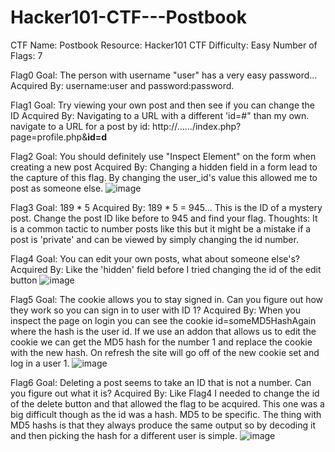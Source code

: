 # Hacker101-CTF---Postbook

CTF Name: Postbook
Resource: Hacker101 CTF
Difficulty: Easy
Number of Flags: 7

Flag0
Goal: The person with username "user" has a very easy password...
Acquired By: username:user and password:password.

Flag1
Goal: Try viewing your own post and then see if you can change the ID
Acquired By: Navigating to a URL with a different 'id=#" than my own. navigate to a URL for a post by id: http://....../index.php?page=profile.php&**id=d**

Flag2
Goal: You should definitely use "Inspect Element" on the form when creating a new post
Acquired By: Changing a hidden field in a form lead to the capture of this flag. By changing the user_id's value this allowed me to post as someone else.
![image](https://user-images.githubusercontent.com/123699576/215363944-29147e20-193a-4fc3-8207-7eadfb5e1f93.png)



Flag3
Goal: 189 * 5
Acquired By: 189 * 5 = 945... This is the ID of a mystery post. Change the post ID like before to 945 and find your flag. Thoughts: It is a common tactic to number posts like this but it might be a mistake if a post is 'private' and can be viewed by simply changing the id number.

Flag4
Goal: You can edit your own posts, what about someone else's?
Acquired By: Like the 'hidden' field before I tried changing the id of the edit button
![image](https://user-images.githubusercontent.com/123699576/215364064-bfa75c90-6a17-413c-9cbc-4c31e0751532.png)



Flag5
Goal: The cookie allows you to stay signed in. Can you figure out how they work so you can sign in to user with ID 1?
Acquired By: When you inspect the page on login you can see the cookie id=someMD5HashAgain where the hash is the user id. If we use an addon that allows us to edit the cookie we can get the MD5 hash for the number 1 and replace the cookie with the new hash. On refresh the site will go off of the new cookie set and log in a user 1.
![image](https://user-images.githubusercontent.com/123699576/215364082-26091655-e6a7-4a4a-a562-b5d07ca8de2a.png)


Flag6
Goal: Deleting a post seems to take an ID that is not a number. Can you figure out what it is?
Acquired By: Like Flag4 I needed to change the id of the delete button and that allowed the flag to be acquired. This one was a big difficult though as the id was a hash. MD5 to be specific. The thing with MD5 hashs is that they always produce the same output so by decoding it and then picking the hash for a different user is simple.
![image](https://user-images.githubusercontent.com/123699576/215363918-9348cdba-9872-45c9-9066-d491148407ae.png)

